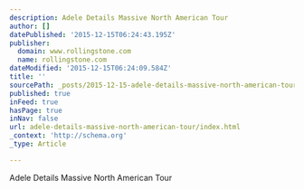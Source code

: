 ```yaml
---
description: Adele Details Massive North American Tour
author: []
datePublished: '2015-12-15T06:24:43.195Z'
publisher:
  domain: www.rollingstone.com
  name: rollingstone.com
dateModified: '2015-12-15T06:24:09.584Z'
title: ''
sourcePath: _posts/2015-12-15-adele-details-massive-north-american-tour.md
published: true
inFeed: true
hasPage: true
inNav: false
url: adele-details-massive-north-american-tour/index.html
_context: 'http://schema.org'
_type: Article

---
```

Adele Details Massive North American Tour